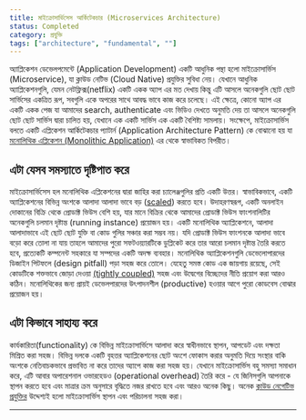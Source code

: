 ```yaml
---
title: মাইক্রোসার্ভিসেস আর্কিটেকচার (Microservices Architecture)
status: Completed
category: প্রযুক্তি
tags: ["architecture", "fundamental", ""]
---
```


অ্যাপ্লিকেশন ডেভেলপমেন্টে (Application Development) একটি আধুনিক পন্থা হলো মাইক্রোসার্ভিস (Microservice), যা ক্লাউড নেটিভ (Cloud Native) প্রযুক্তির সুবিধা নেয়। যেখানে আধুনিক অ্যাপ্লিকেশনগুলি, যেমন নেটফ্লিক্স(netflix) একটি একক অ্যাপ এর মত দেখায় কিন্তু এটি আসলে অনেকগুলি ছোট ছোট সার্ভিসের একত্রিত রূপ, সবগুলি একে অপরের সাথে আবদ্ধ ভাবে কাজ করে চলেছে। এই ক্ষেত্রে, কোনো অ্যাপ এর একটি একক পেজ যা আমাদের search, authenticate এবং ভিডিও দেখতে অনুমতি দেয় তা আসলে অনেকগুলি ছোট ছোট সার্ভিস দ্বারা চালিত হয়, যেখানে এক একটি সার্ভিস এক একটি বৈশিষ্ট্য সামলায়। সংক্ষেপে, মাইক্রোসার্ভিস বলতে একটি এপ্লিকেশন আর্কিটেকচার প্যাটার্ন (Application Architecture Pattern) কে বোঝানো হয় যা [মনোলিথিক এপ্লিকেশন (Monolithic Application)](/bn/monolithic_apps/) এর থেকে স্বাভাবিকত বিপরীত।

## এটা যেসব সমস্যাতে দৃষ্টিপাত করে

মাইক্রোসার্ভিসেস হল মনোলিথিক এপ্লিকেশনের দ্বারা জাহির করা চ্যালেঞ্জগুলির প্রতি একটি উত্তর। স্বাভাবিকভাবে, একটি অ্যাপ্লিকেশনের বিভিন্ন অংশকে আলাদা আলাদা ভাবে বড় ([scaled](/bn/scalability/)) করতে হবে। উদাহরণস্বরূপ, একটি অনলাইন দোকানের বিক্রি থেকে প্রোডাক্ট ভিউস বেশি হয়, যার মানে বিক্রির থেকে আমাদের প্রোডাক্ট ভিউস ফাংশনালিটির অনেকগুলি চলমান দৃষ্টান্ত (running instance) প্রয়োজন হয়। একটি মনোলিথিক অ্যাপ্লিকেশনে, আলাদা আলাদাভাবে এই ছোট ছোট যুক্তি বা কোড গুলির সঞ্চার করা সম্ভব নয়। যদি প্রোডাক্ট ভিউস ফাংশনকে আলাদা ভাবে বড়ো করে তোলা না যায় তাহলে আমাদের পুরো সফটওয়্যারটিকে ডুপ্লিকেট করে তার আরো চলমান দৃষ্টান্ত তৈরি করতে হবে, প্রত্যেকটি কম্পনেন্ট সহকারে যা সম্পদের একটি অদক্ষ ব্যবহার। মনোলিথিক অ্যাপ্লিকেশনগুলি ডেভেলোপারদের ডিজাইন পিটফলে (design pitfall) পড়া সহজ করে তোলে। যেহেতু সমস্ত কোড এক জায়গায় রয়েছে, সেই কোডটিকে শক্তভাবে জোড়া দেওয়া [(tightly coupled)](/bn/tightly_coupled_architectures/) সহজ এবং উদ্বেগের বিচ্ছেদের নীতি প্রয়োগ করা আরও কঠিন। মনোলিথিকের জন্য প্রায়ই ডেভেলপারদের উৎপাদনশীল (productive) হওয়ার আগে পুরো কোডবেস বোঝার প্রয়োজন হয়।

## এটা কিভাবে সাহায্য করে

কার্যকারিতা(functionality) কে বিভিন্ন মাইক্রোসার্ভিসে আলাদা করে স্বাধীনভাবে স্থাপন, আপডেট এবং দক্ষতা মিশ্রিত করা সহজ। বিভিন্ন দলকে একটি বৃহত্তর অ্যাপ্লিকেশনের ছোট অংশে ফোকাস করার অনুমতি দিয়ে সংস্থার বাকি অংশকে নেতিবাচকভাবে প্রভাবিত না করে তাদের অ্যাপে কাজ করা সহজ হয়। যেখানে মাইক্রোসার্ভিস বহু সমস্যা সমাধান করে, এটি আবার অপারেশনাল ওভারহেডও (operational overhead) তৈরি করে - যে জিনিসগুলি আপনাকে স্থাপন করতে হবে এবং মাত্রার ক্রম অনুসারে বৃদ্ধিতে নজর রাখতে হবে এবং আরও অনেক কিছু। অনেক [ক্লাউড নেগেটিভ প্রযুক্তির](/bn/cloud_native_tech/) উদ্দেশ্যই হলো মাইক্রোসার্ভিস স্থাপন এবং পরিচালনা সহজ করা।

---

